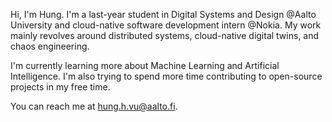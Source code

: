 Hi, I'm Hung. I'm a last-year student in Digital Systems and Design @Aalto University and cloud-native software development intern @Nokia. My work mainly revolves around distributed systems, cloud-native digital twins, and chaos engineering.

I'm currently learning more about Machine Learning and Artificial Intelligence. I'm also trying to spend more time contributing to open-source projects in my free time.

You can reach me at hung.h.vu@aalto.fi.

<!---
hungvvu/hungvvu is a ✨ special ✨ repository because its `README.md` (this file) appears on your GitHub profile.
You can click the Preview link to take a look at your changes.
--->
